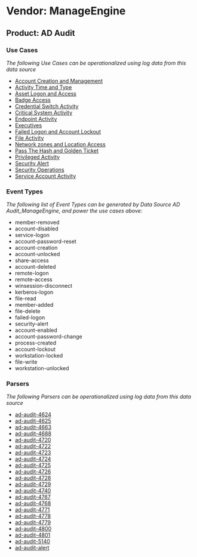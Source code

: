 Vendor: ManageEngine
====================
Product: AD Audit
-----------------

### Use Cases

_The following Use Cases can be operationalized using log data from this data source_

* [Account Creation and Management](../UseCases/usecase_account_creation_and_management.md)
* [Activity Time  and Type](../UseCases/usecase_activity_time__and_type.md)
* [Asset Logon and Access](../UseCases/usecase_asset_logon_and_access.md)
* [Badge Access](../UseCases/usecase_badge_access.md)
* [Credential Switch Activity](../UseCases/usecase_credential_switch_activity.md)
* [Critical System Activity](../UseCases/usecase_critical_system_activity.md)
* [Endpoint Activity](../UseCases/usecase_endpoint_activity.md)
* [Executives](../UseCases/usecase_executives.md)
* [Failed Logon and Account Lockout](../UseCases/usecase_failed_logon_and_account_lockout.md)
* [File Activity](../UseCases/usecase_file_activity.md)
* [Network zones and Location Access](../UseCases/usecase_network_zones_and_location_access.md)
* [Pass The Hash and Golden Ticket](../UseCases/usecase_pass_the_hash_and_golden_ticket.md)
* [Privileged Activity](../UseCases/usecase_privileged_activity.md)
* [Security Alert](../UseCases/usecase_security_alert.md)
* [Security Operations](../UseCases/usecase_security_operations.md)
* [Service Account Activity](../UseCases/usecase_service_account_activity.md)


### Event Types

_The following list of Event Types can be generated by Data Source AD Audit_ManageEngine, and power the use cases above:_

- member-removed
- account-disabled
- service-logon
- account-password-reset
- account-creation
- account-unlocked
- share-access
- account-deleted
- remote-logon
- remote-access
- winsession-disconnect
- kerberos-logon
- file-read
- member-added
- file-delete
- failed-logon
- security-alert
- account-enabled
- account-password-change
- process-created
- account-lockout
- workstation-locked
- file-write
- workstation-unlocked


### Parsers

_The following Parsers can be operationalized using log data from this data source_

* [ad-audit-4624](../Parsers/parserContent_ad-audit-4624.md)
* [ad-audit-4625](../Parsers/parserContent_ad-audit-4625.md)
* [ad-audit-4663](../Parsers/parserContent_ad-audit-4663.md)
* [ad-audit-4688](../Parsers/parserContent_ad-audit-4688.md)
* [ad-audit-4720](../Parsers/parserContent_ad-audit-4720.md)
* [ad-audit-4722](../Parsers/parserContent_ad-audit-4722.md)
* [ad-audit-4723](../Parsers/parserContent_ad-audit-4723.md)
* [ad-audit-4724](../Parsers/parserContent_ad-audit-4724.md)
* [ad-audit-4725](../Parsers/parserContent_ad-audit-4725.md)
* [ad-audit-4726](../Parsers/parserContent_ad-audit-4726.md)
* [ad-audit-4728](../Parsers/parserContent_ad-audit-4728.md)
* [ad-audit-4729](../Parsers/parserContent_ad-audit-4729.md)
* [ad-audit-4740](../Parsers/parserContent_ad-audit-4740.md)
* [ad-audit-4767](../Parsers/parserContent_ad-audit-4767.md)
* [ad-audit-4768](../Parsers/parserContent_ad-audit-4768.md)
* [ad-audit-4771](../Parsers/parserContent_ad-audit-4771.md)
* [ad-audit-4778](../Parsers/parserContent_ad-audit-4778.md)
* [ad-audit-4779](../Parsers/parserContent_ad-audit-4779.md)
* [ad-audit-4800](../Parsers/parserContent_ad-audit-4800.md)
* [ad-audit-4801](../Parsers/parserContent_ad-audit-4801.md)
* [ad-audit-5140](../Parsers/parserContent_ad-audit-5140.md)
* [ad-audit-alert](../Parsers/parserContent_ad-audit-alert.md)
